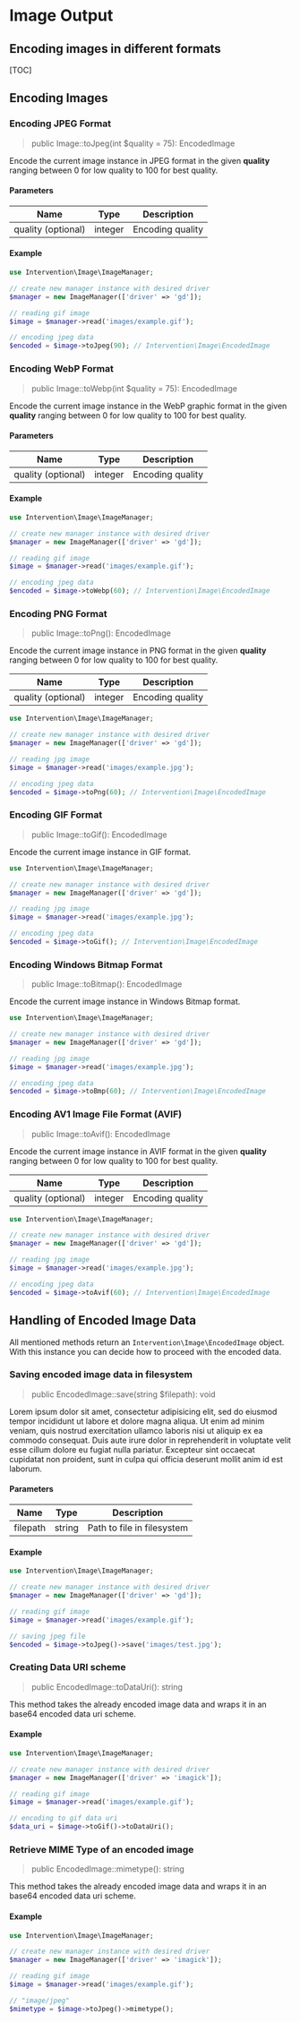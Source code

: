 # Image Output
## Encoding images in different formats

[TOC]

## Encoding Images

### Encoding JPEG Format

> public Image::toJpeg(int $quality = 75): EncodedImage

Encode the current image instance in JPEG format in the given **quality** ranging between 0 for low quality to 100 for best quality.

#### Parameters

| Name | Type | Description |
| - | - | - |
| quality (optional) | integer | Encoding quality  |

#### Example

```php
use Intervention\Image\ImageManager;

// create new manager instance with desired driver
$manager = new ImageManager(['driver' => 'gd']);

// reading gif image
$image = $manager->read('images/example.gif');

// encoding jpeg data
$encoded = $image->toJpeg(90); // Intervention\Image\EncodedImage
```

### Encoding WebP Format

> public Image::toWebp(int $quality = 75): EncodedImage

Encode the current image instance in the WebP graphic format in the given **quality** ranging between 0 for low quality to 100 for best quality.

#### Parameters

| Name | Type | Description |
| - | - | - |
| quality (optional) | integer | Encoding quality |

#### Example

```php
use Intervention\Image\ImageManager;

// create new manager instance with desired driver
$manager = new ImageManager(['driver' => 'gd']);

// reading gif image
$image = $manager->read('images/example.gif');

// encoding jpeg data
$encoded = $image->toWebp(60); // Intervention\Image\EncodedImage
```

### Encoding PNG Format

> public Image::toPng(): EncodedImage

Encode the current image instance in PNG format in the given **quality** ranging between 0 for low quality to 100 for best quality.

| Name | Type | Description |
| - | - | - |
| quality (optional) | integer | Encoding quality  |

```php
use Intervention\Image\ImageManager;

// create new manager instance with desired driver
$manager = new ImageManager(['driver' => 'gd']);

// reading jpg image
$image = $manager->read('images/example.jpg');

// encoding jpeg data
$encoded = $image->toPng(60); // Intervention\Image\EncodedImage
```

### Encoding GIF Format

> public Image::toGif(): EncodedImage

Encode the current image instance in GIF format.

```php
use Intervention\Image\ImageManager;

// create new manager instance with desired driver
$manager = new ImageManager(['driver' => 'gd']);

// reading jpg image
$image = $manager->read('images/example.jpg');

// encoding jpeg data
$encoded = $image->toGif(); // Intervention\Image\EncodedImage
```

### Encoding Windows Bitmap Format

> public Image::toBitmap(): EncodedImage

Encode the current image instance in Windows Bitmap format.

```php
use Intervention\Image\ImageManager;

// create new manager instance with desired driver
$manager = new ImageManager(['driver' => 'gd']);

// reading jpg image
$image = $manager->read('images/example.jpg');

// encoding jpeg data
$encoded = $image->toBmp(60); // Intervention\Image\EncodedImage
```

### Encoding AV1 Image File Format (AVIF)

> public Image::toAvif(): EncodedImage

Encode the current image instance in AVIF format in the given **quality** ranging between 0 for low quality to 100 for best quality.

| Name | Type | Description |
| - | - | - |
| quality (optional) | integer | Encoding quality  |

```php
use Intervention\Image\ImageManager;

// create new manager instance with desired driver
$manager = new ImageManager(['driver' => 'gd']);

// reading jpg image
$image = $manager->read('images/example.jpg');

// encoding jpeg data
$encoded = $image->toAvif(60); // Intervention\Image\EncodedImage
```

## Handling of Encoded Image Data

All mentioned methods return an `Intervention\Image\EncodedImage` object. With this instance you can decide how to proceed with the encoded data.

### Saving encoded image data in filesystem

> public EncodedImage::save(string $filepath): void

Lorem ipsum dolor sit amet, consectetur adipisicing elit, sed do eiusmod tempor incididunt ut labore et dolore magna aliqua. Ut enim ad minim veniam, quis nostrud exercitation ullamco laboris nisi ut aliquip ex ea commodo consequat. Duis aute irure dolor in reprehenderit in voluptate velit esse cillum dolore eu fugiat nulla pariatur. Excepteur sint occaecat cupidatat non proident, sunt in culpa qui officia deserunt mollit anim id est laborum.

#### Parameters

| Name | Type | Description |
| - | - | - |
| filepath | string | Path to file in filesystem |

#### Example

```php
use Intervention\Image\ImageManager;

// create new manager instance with desired driver
$manager = new ImageManager(['driver' => 'gd']);

// reading gif image
$image = $manager->read('images/example.gif');

// saving jpeg file
$encoded = $image->toJpeg()->save('images/test.jpg');
```


### Creating Data URI scheme

> public EncodedImage::toDataUri(): string

This method takes the already encoded image data and wraps it in an base64 encoded data uri scheme. 

#### Example

```php
use Intervention\Image\ImageManager;

// create new manager instance with desired driver
$manager = new ImageManager(['driver' => 'imagick']);

// reading gif image
$image = $manager->read('images/example.gif');

// encoding to gif data uri
$data_uri = $image->toGif()->toDataUri();
```

### Retrieve MIME Type of an encoded image

> public EncodedImage::mimetype(): string

This method takes the already encoded image data and wraps it in an base64 encoded data uri scheme. 

#### Example

```php
use Intervention\Image\ImageManager;

// create new manager instance with desired driver
$manager = new ImageManager(['driver' => 'imagick']);

// reading gif image
$image = $manager->read('images/example.gif');

// "image/jpeg"
$mimetype = $image->toJpeg()->mimetype();
```
